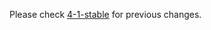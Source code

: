Please check [4-1-stable](https://github.com/rails/rails/blob/4-1-stable/railties/CHANGELOG.md) for previous changes.
